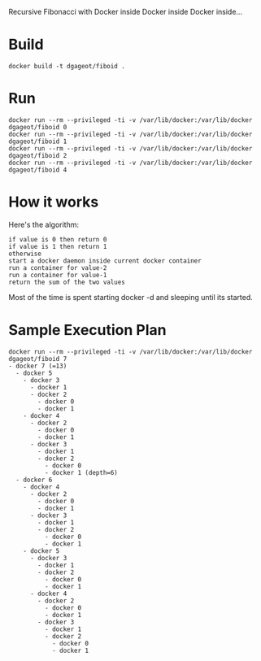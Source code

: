 Recursive Fibonacci with Docker inside Docker inside Docker inside...

# Build

	docker build -t dgageot/fiboid .

# Run

	docker run --rm --privileged -ti -v /var/lib/docker:/var/lib/docker dgageot/fiboid 0
	docker run --rm --privileged -ti -v /var/lib/docker:/var/lib/docker dgageot/fiboid 1
	docker run --rm --privileged -ti -v /var/lib/docker:/var/lib/docker dgageot/fiboid 2
	docker run --rm --privileged -ti -v /var/lib/docker:/var/lib/docker dgageot/fiboid 4

# How it works

Here's the algorithm:

	if value is 0 then return 0
	if value is 1 then return 1
	otherwise
	start a docker daemon inside current docker container
	run a container for value-2
	run a container for value-1
	return the sum of the two values

Most of the time is spent starting docker -d and sleeping until its started.

# Sample Execution Plan

	docker run --rm --privileged -ti -v /var/lib/docker:/var/lib/docker dgageot/fiboid 7
	- docker 7 (=13)
	  - docker 5
	    - docker 3
	      - docker 1
	      - docker 2
	        - docker 0
	        - docker 1
	    - docker 4
	      - docker 2
	        - docker 0
	        - docker 1
	      - docker 3
	        - docker 1
	        - docker 2
	          - docker 0
	          - docker 1 (depth=6)
	  - docker 6
	    - docker 4
	      - docker 2
	        - docker 0
	        - docker 1
	      - docker 3
	        - docker 1
	        - docker 2
	          - docker 0
	          - docker 1
	    - docker 5
	      - docker 3
	        - docker 1
	        - docker 2
	          - docker 0
	          - docker 1
	      - docker 4
	        - docker 2
	          - docker 0
	          - docker 1
	        - docker 3
	          - docker 1
	          - docker 2
	            - docker 0
	            - docker 1
